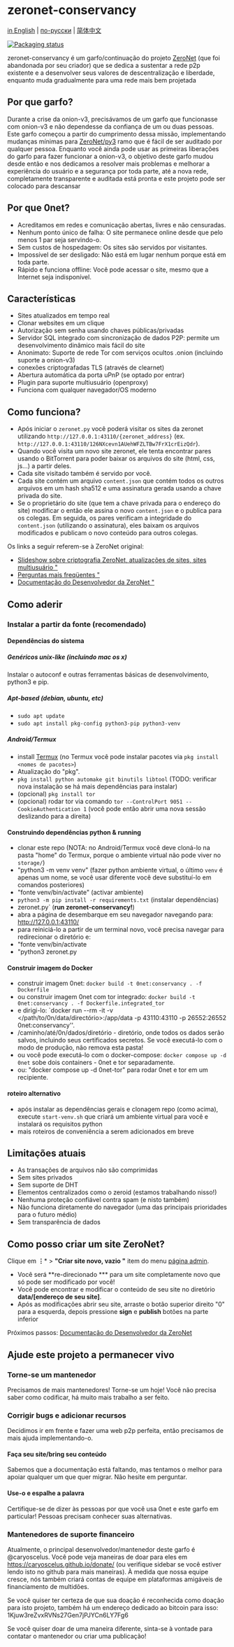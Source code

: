 # zeronet-conservancy

[in English](README.md) | [по-русски](README-ru.md) | [简体中文](README-zh-cn.md)

[![Packaging status](https://repology.org/badge/vertical-allrepos/zeronet-conservancy.svg)](https://repology.org/project/zeronet-conservancy/versions)

zeronet-conservancy é um garfo/continuação do projeto [ZeroNet](https://github.com/HelloZeroNet/ZeroNet)
(que foi abandonada por seu criador) que se dedica a sustentar a rede p2p existente e a desenvolver
seus valores de descentralização e liberdade, enquanto muda gradualmente para uma rede mais bem projetada

## Por que garfo?

Durante a crise da onion-v3, precisávamos de um garfo que funcionasse com onion-v3 e não dependesse da confiança de um ou
duas pessoas. Este garfo começou a partir do cumprimento dessa missão, implementando mudanças mínimas para
[ZeroNet/py3](https://github.com/HelloZeroNet/ZeroNet/tree/py3) ramo que é fácil de ser auditado por qualquer pessoa. Enquanto
você ainda pode usar as primeiras liberações do garfo para fazer funcionar a onion-v3, o objetivo deste garfo mudou desde então
e nos dedicamos a resolver mais problemas e melhorar a experiência do usuário e a segurança por toda parte, até 
a nova rede, completamente transparente e auditada está pronta e este projeto pode ser colocado para descansar

## Por que 0net?

* Acreditamos em redes e comunicação abertas, livres e não censuradas.
* Nenhum ponto único de falha: O site permanece online desde que pelo menos 1 par seja
  servindo-o.
* Sem custos de hospedagem: Os sites são servidos por visitantes.
* Impossível de ser desligado: Não está em lugar nenhum porque está em toda parte.
* Rápido e funciona offline: Você pode acessar o site, mesmo que a Internet seja
  indisponível.


## Características

 * Sites atualizados em tempo real
 * Clonar websites em um clique
 * Autorização sem senha usando chaves públicas/privadas
 * Servidor SQL integrado com sincronização de dados P2P: permite um desenvolvimento dinâmico mais fácil do site
 * Anonimato: Suporte de rede Tor com serviços ocultos .onion (incluindo suporte a onion-v3)
 * conexões criptografadas TLS (através de clearnet)
 * Abertura automática da porta uPnP (se optado por entrar)
 * Plugin para suporte multiusuário (openproxy)
 * Funciona com qualquer navegador/OS moderno


## Como funciona?

* Após iniciar o `zeronet.py` você poderá visitar os sites da zeronet utilizando
  `http://127.0.0.1:43110/{zeronet_address}` (ex.
  `http://127.0.0.1:43110/126NXcevn1AUehWFZLTBw7FrX1crEizQdr`).
* Quando você visita um novo site zeronet, ele tenta encontrar pares usando o BitTorrent
  para poder baixar os arquivos do site (html, css, js...) a partir deles.
* Cada site visitado também é servido por você.
* Cada site contém um arquivo `content.json` que contém todos os outros arquivos em um hash sha512
  e uma assinatura gerada usando a chave privada do site.
* Se o proprietário do site (que tem a chave privada para o endereço do site) modificar o
  então ele assina o novo `content.json` e o publica para os colegas.
  Em seguida, os pares verificam a integridade do `content.json` (utilizando o
  assinatura), eles baixam os arquivos modificados e publicam o novo conteúdo para
  outros colegas.

Os links a seguir referem-se à ZeroNet original:

- [Slideshow sobre criptografia ZeroNet, atualizações de sites, sites multiusuário "](https://docs.google.com/presentation/d/1_2qK1IuOKJ51pgBvllZ9Yu7Au2l551t3XBgyTSvilew/pub?start=false&loop=false&delayms=3000)
- [Perguntas mais freqüentes "](https://zeronet.io/docs/faq/)
- [Documentação do Desenvolvedor da ZeroNet "](https://zeronet.io/docs/site_development/getting_started/)

## Como aderir

### Instalar a partir da fonte (recomendado)

#### Dependências do sistema

##### Genéricos unix-like (incluindo mac os x)

Instalar o autoconf e outras ferramentas básicas de desenvolvimento, python3 e pip.

##### Apt-based (debian, ubuntu, etc)
 - `sudo apt update`
 - `sudo apt install pkg-config python3-pip python3-venv`

##### Android/Termux
 - install [Termux](https://termux.com/) (no Termux você pode instalar pacotes via `pkg install <nomes de pacotes>`)
 - Atualização do "pkg".
 - `pkg install python automake git binutils libtool` (TODO: verificar nova instalação se há mais dependências para instalar)
 - (opcional) `pkg install tor`
 - (opcional) rodar tor via comando `tor --ControlPort 9051 --CookieAuthentication 1` (você pode então abrir uma nova sessão deslizando para a direita)

#### Construindo dependências python & running
 - clonar este repo (NOTA: no Android/Termux você deve cloná-lo na pasta "home" do Termux, porque o ambiente virtual não pode viver no `storage/`)
 - "python3 -m venv venv" (fazer python ambiente virtual, o último `venv` é apenas um nome, se você usar diferente você deve substituí-lo em comandos posteriores)
 - "fonte venv/bin/activate" (activar ambiente)
 - `python3 -m pip install -r requirements.txt` (instalar dependências)
 - zeronet.py` (**run zeronet-conservancy!**)
 - abra a página de desembarque em seu navegador navegando para: http://127.0.0.1:43110/
 - para reiniciá-lo a partir de um terminal novo, você precisa navegar para redirecionar o diretório e:
 - "fonte venv/bin/activate
 - "python3 zeronet.py

#### Construir imagem do Docker
- construir imagem 0net: `docker build -t 0net:conservancy . -f Dockerfile`
- ou construir imagem 0net com tor integrado: `docker build -t 0net:conservancy . -f Dockerfile.integrated_tor`
- e dirigi-lo: `docker run --rm -it -v </path/to/0n/data/directório>:/app/data -p 43110:43110 -p 26552:26552 0net:conservancy''.
- /caminho/até/0n/dados/diretório - diretório, onde todos os dados serão salvos, incluindo seus certificados secretos. Se você executá-lo com o modo de produção, não remova esta pasta!
- ou você pode executá-lo com o docker-compose: `docker compose up -d 0net` sobe dois containers - 0net e tor separadamente.
- ou: "docker compose up -d 0net-tor" para rodar 0net e tor em um recipiente.

#### roteiro alternativo
 - após instalar as dependências gerais e clonagem repo (como acima), execute `start-venv.sh` que criará um ambiente virtual para você e instalará os requisitos python
 - mais roteiros de conveniência a serem adicionados em breve

## Limitações atuais

* As transações de arquivos não são comprimidas
* Sem sites privados
* Sem suporte de DHT
* Elementos centralizados como o zeroid (estamos trabalhando nisso!)
* Nenhuma proteção confiável contra spam (e nisto também)
* Não funciona diretamente do navegador (uma das principais prioridades para o futuro médio)
* Sem transparência de dados


## Como posso criar um site ZeroNet?

 Clique em **⋮*** > **"Criar site novo, vazio "** item do menu [página admin](http://127.0.0.1:43110/126NXcevn1AUehWFZLTBw7FrX1crEizQdr).
 * Você será **re-direcionado *** para um site completamente novo que só pode ser modificado por você!
 * Você pode encontrar e modificar o conteúdo de seu site no diretório **data/[endereço de seu site]**.
 * Após as modificações abrir seu site, arraste o botão superior direito "0" para a esquerda, depois pressione **sign** e **publish** botões na parte inferior

Próximos passos: [Documentação do Desenvolvedor da ZeroNet](https://zeronet.io/docs/site_development/getting_started/)

## Ajude este projeto a permanecer vivo

### Torne-se um mantenedor

Precisamos de mais mantenedores! Torne-se um hoje! Você não precisa saber como codificar,
há muito mais trabalho a ser feito.

### Corrigir bugs e adicionar recursos

Decidimos ir em frente e fazer uma web p2p perfeita, então precisamos de mais ajuda
implementando-o.

#### Faça seu site/bring seu conteúdo

Sabemos que a documentação está faltando, mas tentamos o melhor para apoiar qualquer um
que quer migrar. Não hesite em perguntar.

#### Use-o e espalhe a palavra

Certifique-se de dizer às pessoas por que você usa 0net e este garfo em particular! Pessoas
precisam conhecer suas alternativas.

### Mantenedores de suporte financeiro

Atualmente, o principal desenvolvedor/mantenedor deste garfo é @caryoscelus. Você pode
veja maneiras de doar para eles em https://caryoscelus.github.io/donate/ (ou verifique
sidebar se você estiver lendo isto no github para mais maneiras). À medida que nossa equipe cresce, nós
também criará contas de equipe em plataformas amigáveis de financiamento de multidões.

Se você quiser ter certeza de que sua doação é reconhecida como doação para isto
projeto, também há um endereço dedicado ao bitcoin para isso:
1Kjuw3reZvxRVNs27Gen7jPJYCn6LY7Fg6

Se você quiser doar de uma maneira diferente, sinta-se à vontade para contatar o mantenedor ou
criar uma publicação!
